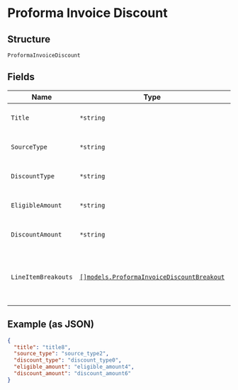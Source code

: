 
# Proforma Invoice Discount

## Structure

`ProformaInvoiceDiscount`

## Fields

| Name | Type | Tags | Description |
|  --- | --- | --- | --- |
| `Title` | `*string` | Optional | **Constraints**: *Minimum Length*: `1` |
| `SourceType` | `*string` | Optional | **Constraints**: *Minimum Length*: `1` |
| `DiscountType` | `*string` | Optional | **Constraints**: *Minimum Length*: `1` |
| `EligibleAmount` | `*string` | Optional | **Constraints**: *Minimum Length*: `1` |
| `DiscountAmount` | `*string` | Optional | **Constraints**: *Minimum Length*: `1` |
| `LineItemBreakouts` | [`[]models.ProformaInvoiceDiscountBreakout`](../../doc/models/proforma-invoice-discount-breakout.md) | Optional | **Constraints**: *Minimum Items*: `1`, *Unique Items Required* |

## Example (as JSON)

```json
{
  "title": "title8",
  "source_type": "source_type2",
  "discount_type": "discount_type0",
  "eligible_amount": "eligible_amount4",
  "discount_amount": "discount_amount6"
}
```

